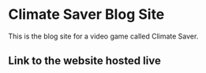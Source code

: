 # Climate Saver Blog Site

This is the blog site for a video game called Climate Saver.

## Link to the website hosted live

